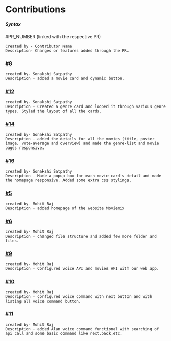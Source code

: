 # Contributions

##### Syntax

#PR_NUMBER (linked with the respective PR)

    Created by - Contributor Name
    Description- Changes or features added through the PR.
    

### [#8](https://github.com/Sonakshi1901/moviemix/pull/8)

    created by- Sonakshi Satpathy
    Description - added a movie card and dynamic button.

### [#12](https://github.com/Sonakshi1901/moviemix/pull/12)

    created by- Sonakshi Satpathy
    Description - Created a genre card and looped it through various genre types. Styled the layout of all the cards.

### [#14](https://github.com/Sonakshi1901/moviemix/pull/14)

    created by- Sonakshi Satpathy
    Description - added the details for all the movies (title, poster image, vote-average and overview) and made the genre-list and movie pages responsive.


### [#16](https://github.com/Sonakshi1901/moviemix/pull/16)

    created by- Sonakshi Satpathy
    Description - Made a popup box for each movie card's detail and made the homepage responsive. Added some extra css stylings.
    
    
    

### [#5](https://github.com/Sonakshi1901/moviemix/pull/5)

    created by- Mohit Raj
    Description - added homepage of the website Moviemix

### [#6](https://github.com/Sonakshi1901/moviemix/pull/6)

    created by- Mohit Raj
    Description - changed file structure and added few more folder and files.

### [#9](https://github.com/Sonakshi1901/moviemix/pull/9)

    created by- Mohit Raj
    Description - Configured voice API and movies API with our web app.


### [#10](https://github.com/Sonakshi1901/moviemix/pull/10)

    created by- Mohit Raj
    Description - configured voice command with next button and with listing all voice command button.

### [#11](https://github.com/Sonakshi1901/moviemix/pull/11)

    created by- Mohit Raj
    Description - added Alan voice command functional with searching of api call and some basic command like next,back,etc.
